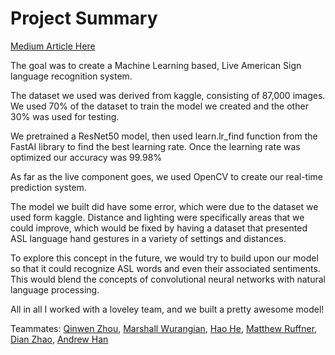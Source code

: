 
# Project Summary

[Medium Article Here](https://medium.com/mlearning-ai/american-sign-language-alphabet-recognition-ec286915df12)

The goal was to create a Machine Learning based, Live American Sign language recognition system.

The dataset we used was derived from kaggle, consisting of 87,000 images. We used 70% of the dataset to train the model we created and the other 30% was used for testing.

We pretrained a ResNet50 model, then used learn.lr_find function from the FastAI library to find the best learning rate. Once the learning rate was optimized our accuracy was 99.98%

As far as the live component goes, we used OpenCV to create our real-time prediction system.

The model we built did have some error, which were due to the dataset we used form kaggle. Distance and lighting were specifically areas that we could improve, which would be fixed by having a dataset that presented ASL language hand gestures in a variety of settings and distances.

To explore this concept in the future, we would try to build upon our model so that it could recognize ASL words and even their associated sentiments. This would blend the concepts of convolutional neural networks with natural language processing. 

All in all I worked with a loveley team, and we built a pretty awesome model!

Teammates:
[Qinwen Zhou](https://www.linkedin.com/in/qinwen-zhou-957844141/), 
[Marshall Wurangian](https://www.linkedin.com/in/marshall-wurangian/), 
[Hao He](https://www.linkedin.com/in/haohe1113/), 
[Matthew Ruffner](https://www.linkedin.com/in/matthew-ruffner-data-analytics/), 
[Dian Zhao](https://www.linkedin.com/in/dian-zhao/), 
[Andrew Han](https://www.linkedin.com/in/uknowandy93/)
